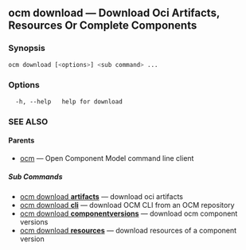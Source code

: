 ## ocm download &mdash; Download Oci Artifacts, Resources Or Complete Components

### Synopsis

```bash
ocm download [<options>] <sub command> ...
```

### Options

```
  -h, --help   help for download
```

### SEE ALSO

#### Parents

* [ocm](ocm.md)	 &mdash; Open Component Model command line client


##### Sub Commands

* [ocm download <b>artifacts</b>](ocm_download_artifacts.md)	 &mdash; download oci artifacts
* [ocm download <b>cli</b>](ocm_download_cli.md)	 &mdash; download OCM CLI from an OCM repository
* [ocm download <b>componentversions</b>](ocm_download_componentversions.md)	 &mdash; download ocm component versions
* [ocm download <b>resources</b>](ocm_download_resources.md)	 &mdash; download resources of a component version
